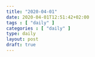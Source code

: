 ```yaml
---
title: "2020-04-01"
date: 2020-04-01T12:51:42+02:00
tags : [ "daily" ]
categories : [ "daily" ]
type: daily
layout: post
draft: true
---
```



